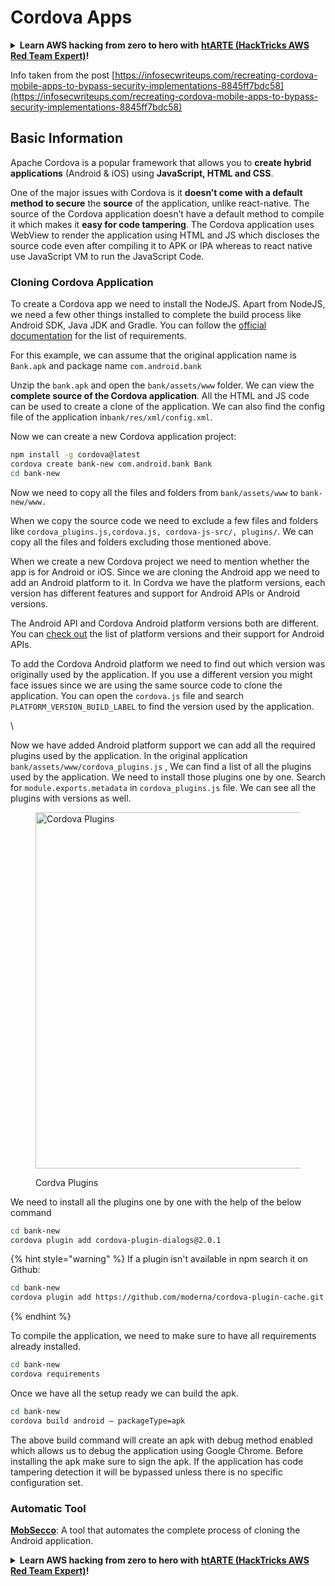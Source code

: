 # Cordova Apps

<details>

<summary><strong>Learn AWS hacking from zero to hero with</strong> <a href="https://training.hacktricks.xyz/courses/arte"><strong>htARTE (HackTricks AWS Red Team Expert)</strong></a><strong>!</strong></summary>

Other ways to support HackTricks:

* If you want to see your **company advertised in HackTricks** or **download HackTricks in PDF** Check the [**SUBSCRIPTION PLANS**](https://github.com/sponsors/carlospolop)!
* Get the [**official PEASS & HackTricks swag**](https://peass.creator-spring.com)
* Discover [**The PEASS Family**](https://opensea.io/collection/the-peass-family), our collection of exclusive [**NFTs**](https://opensea.io/collection/the-peass-family)
* **Join the** 💬 [**Discord group**](https://discord.gg/hRep4RUj7f) or the [**telegram group**](https://t.me/peass) or **follow** me on **Twitter** 🐦 [**@carlospolopm**](https://twitter.com/carlospolopm)**.**
* **Share your hacking tricks by submitting PRs to the** [**HackTricks**](https://github.com/carlospolop/hacktricks) and [**HackTricks Cloud**](https://github.com/carlospolop/hacktricks-cloud) github repos.

</details>

Info taken from the post [https://infosecwriteups.com/recreating-cordova-mobile-apps-to-bypass-security-implementations-8845ff7bdc58](https://infosecwriteups.com/recreating-cordova-mobile-apps-to-bypass-security-implementations-8845ff7bdc58)

## Basic Information

Apache Cordova is a popular framework that allows you to **create hybrid applications** (Android & iOS) using **JavaScript, HTML and CSS**.

One of the major issues with Cordova is it **doesn’t come with a default method to secure** the **source** of the application, unlike react-native. The source of the Cordova application doesn’t have a default method to compile it which makes it **easy for code tampering**. The Cordova application uses WebView to render the application using HTML and JS which discloses the source code even after compiling it to APK or IPA whereas to react native use JavaScript VM to run the JavaScript Code.

### Cloning Cordova Application <a href="#8f50" id="8f50"></a>

To create a Cordova app we need to install the NodeJS. Apart from NodeJS, we need a few other things installed to complete the build process like Android SDK, Java JDK and Gradle. You can follow the [official documentation](https://cordova.apache.org/docs/en/11.x/guide/cli/#install-pre-requisites-for-building) for the list of requirements.

For this example, we can assume that the original application name is `Bank.apk` and package name `com.android.bank`

Unzip the `bank.apk` and open the `bank/assets/www` folder. We can view the **complete source of the Cordova application**. All the HTML and JS code can be used to create a clone of the application. We can also find the config file of the application in`bank/res/xml/config.xml`.

Now we can create a new Cordova application project:

```bash
npm install -g cordova@latest
cordova create bank-new com.android.bank Bank
cd bank-new
```

Now we need to copy all the files and folders from `bank/assets/www` to `bank-new/www.`

When we copy the source code we need to exclude a few files and folders like `cordova_plugins.js,cordova.js, cordova-js-src/, plugins/`. We can copy all the files and folders excluding those mentioned above.

When we create a new Cordova project we need to mention whether the app is for Android or iOS. Since we are cloning the Android app we need to add an Android platform to it. In Cordva we have the platform versions, each version has different features and support for Android APIs or Android versions.

The Android API and Cordova Android platform versions both are different. You can [check out](https://cordova.apache.org/docs/en/11.x/guide/platforms/android/) the list of platform versions and their support for Android APIs.

To add the Cordova Android platform we need to find out which version was originally used by the application. If you use a different version you might face issues since we are using the same source code to clone the application. You can open the `cordova.js` file and search `PLATFORM_VERSION_BUILD_LABEL` to find the version used by the application.

\


Now we have added Android platform support we can add all the required plugins used by the application. In the original application `bank/assets/www/cordova_plugins.js` , We can find a list of all the plugins used by the application. We need to install those plugins one by one. Search for `module.exports.metadata` in `cordova_plugins.js` file. We can see all the plugins with versions as well.

<figure><img src="https://miro.medium.com/v2/resize:fit:1124/1*Hap3DmxS6-1apNj5RfpC3g.png" alt="Cordova Plugins" height="570" width="562"><figcaption><p>Cordva Plugins</p></figcaption></figure>

We need to install all the plugins one by one with the help of the below command

```bash
cd bank-new
cordova plugin add cordova-plugin-dialogs@2.0.1
```

{% hint style="warning" %}
If a plugin isn't available in npm search it on Github:

```bash
cd bank-new
cordova plugin add https://github.com/moderna/cordova-plugin-cache.git
```
{% endhint %}

To compile the application, we need to make sure to have all requirements already installed.

```bash
cd bank-new
cordova requirements
```

Once we have all the setup ready we can build the apk.

```bash
cd bank-new
cordova build android — packageType=apk
```

The above build command will create an apk with debug method enabled which allows us to debug the application using Google Chrome. Before installing the apk make sure to sign the apk. If the application has code tampering detection it will be bypassed unless there is no specific configuration set.

### Automatic Tool

[**MobSecco**](https://github.com/Anof-cyber/MobSecco): A tool that automates the complete process of cloning the Android application.

<details>

<summary><strong>Learn AWS hacking from zero to hero with</strong> <a href="https://training.hacktricks.xyz/courses/arte"><strong>htARTE (HackTricks AWS Red Team Expert)</strong></a><strong>!</strong></summary>

Other ways to support HackTricks:

* If you want to see your **company advertised in HackTricks** or **download HackTricks in PDF** Check the [**SUBSCRIPTION PLANS**](https://github.com/sponsors/carlospolop)!
* Get the [**official PEASS & HackTricks swag**](https://peass.creator-spring.com)
* Discover [**The PEASS Family**](https://opensea.io/collection/the-peass-family), our collection of exclusive [**NFTs**](https://opensea.io/collection/the-peass-family)
* **Join the** 💬 [**Discord group**](https://discord.gg/hRep4RUj7f) or the [**telegram group**](https://t.me/peass) or **follow** me on **Twitter** 🐦 [**@carlospolopm**](https://twitter.com/carlospolopm)**.**
* **Share your hacking tricks by submitting PRs to the** [**HackTricks**](https://github.com/carlospolop/hacktricks) and [**HackTricks Cloud**](https://github.com/carlospolop/hacktricks-cloud) github repos.

</details>
